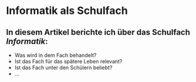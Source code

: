 <html lang="de">
  <head>
    <title>Informatik als Schulfach</title>
  </head>
  <body>
    <h1>Informatik als Schulfach</h1>
    <p>
    <h2>In diesem Artikel berichte ich über das Schulfach <em>Informatik</em>:</h2>
    <ul>
      <li>Was wird in dem Fach behandelt?</li>
      <li>Ist das Fach für das spätere Leben relevant?</li>
      <li>Ist das Fach unter den Schülern beliebt?</li>
      <li>...</li>
    </ul>
    <p>

